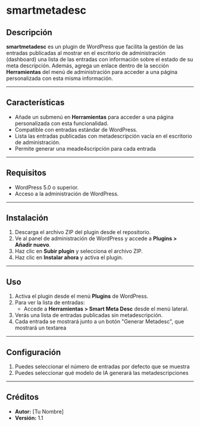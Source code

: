 # smartmetadesc

## Descripción
**smartmetadesc** es un plugin de WordPress que facilita la gestión de las entradas publicadas al mostrar en el escritorio de administración (dashboard) una lista de las entradas con información sobre el estado de su meta descripción. Además, agrega un enlace dentro de la sección **Herramientas** del menú de administración para acceder a una página personalizada con esta misma información.

---

## Características
- Añade un submenú en **Herramientas** para acceder a una página personalizada con esta funcionalidad.
- Compatible con entradas estándar de WordPress.
- Lista las entradas publicadas con metadescripción vacía en el escritorio de administración.
- Permite generar una meade4scripción para cada entrada
---

## Requisitos
- WordPress 5.0 o superior.
- Acceso a la administración de WordPress.

---

## Instalación
1. Descarga el archivo ZIP del plugin desde el repositorio.
2. Ve al panel de administración de WordPress y accede a **Plugins > Añadir nuevo**.
3. Haz clic en **Subir plugin** y selecciona el archivo ZIP.
4. Haz clic en **Instalar ahora** y activa el plugin.

---

## Uso
1. Activa el plugin desde el menú **Plugins** de WordPress.
2. Para ver la lista de entradas:
   - Accede a **Herramientas > Smart Meta Desc** desde el menú lateral.
3. Verás una lista de entradas publicadas sin metadescripción.
4. Cada entrada se mostrará junto a un botón "Generar Metadesc", que mostrará un textarea

---

## Configuración
1. Puedes seleccionar el número de entradas por defecto que se muestra
2. Puedes seleccionar qué modelo de IA generará las metadescripciones

---

## Créditos
- **Autor:** [Tu Nombre]
- **Versión:** 1.1